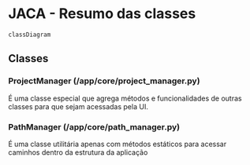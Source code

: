 # JACA - Resumo das classes

```mermaid
classDiagram

```

## Classes

### ProjectManager (/app/core/project_manager.py)

É uma classe especial que agrega métodos e funcionalidades de outras classes para que sejam acessadas pela UI.

### PathManager (/app/core/path_manager.py)
É uma classe utilitária apenas com métodos estáticos para acessar caminhos dentro da estrutura da aplicação